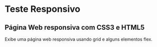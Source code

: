 # Teste Responsivo


## Página Web responsiva com CSS3 e HTML5

Exibe uma página web responsiva usando grid e alguns elementos flex.
